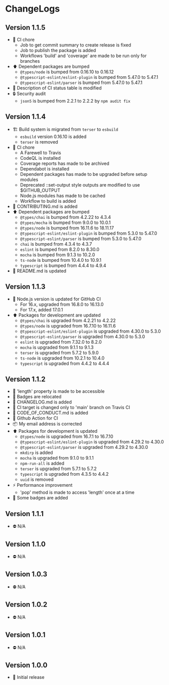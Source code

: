 # ChangeLogs

## Version 1.1.5

- :green_heart: CI chore
  - Job to get commit summary to create release is fixed
  - Job to publish the package is added
  - Workflows 'build' and 'coverage' are made to be run only for branches
- :arrow_up: Dependent packages are bumped
  - `@types/node` is bumped from 0.16.10 to 0.16.12
  - `@typescript-eslint/eslint-plugin` is bumped from 5.47.0 to 5.47.1
  - `@typescript-eslint/parser` is bumped from 5.47.0 to 5.47.1
- :memo: Description of CI status table is modified
- :lock: Security audit
  - `json5` is bumped from 2.2.1 to 2.2.2 by `npm audit fix`

## Version 1.1.4

- :building_construction: Build system is migrated from `terser` to `esbuild`
  - `esbuild` version 0.16.10 is added
  - `terser` is removed
- :green_heart: CI chore
  - A Farewell to Travis
  - CodeQL is installed
  - Coverage reports has made to be archived
  - Dependabot is installed
  - Dependent packages has made to be upgraded before setup modules
  - Deprecated ::set-output style outputs are modified to use $GITHUB_OUTPUT
  - Node.js modules has made to be cached
  - Workflow to build is added
- :memo: CONTRIBUTING.md is added
- :arrow_up: Dependent packages are bumped
  - `@types/chai` is bumped from 4.2.22 to 4.3.4
  - `@types/mocha` is bumped from 9.0.0 to 10.0.1
  - `@types/node` is bumped from 16.11.6 to 18.11.17
  - `@typescript-eslint/eslint-plugin` is bumped from 5.3.0 to 5.47.0
  - `@typescript-eslint/parser` is bumped from 5.3.0 to 5.47.0
  - `chai` is bumped from 4.3.4 to 4.3.7
  - `eslint` is bumped from 8.2.0 to 8.30.0
  - `mocha` is bumped from 9.1.3 to 10.2.0
  - `ts-node` is bumped from 10.4.0 to 10.9.1
  - `typescript` is bumped from 4.4.4 to 4.9.4
- :memo: README.md is updated

## Version 1.1.3

- :green_heart: Node.js version is updated for GitHub CI
  - For 16.x, upgraded from 16.8.0 to 16.13.0
  - For 17.x, added 17.0.1
- :arrow_up: Packages for development are updated
  - `@types/chai` is upgraded from 4.2.21 to 4.2.22
  - `@types/node` is upgraded from 16.7.10 to 16.11.6
  - `@typescript-eslint/eslint-plugin` is upgraded from 4.30.0 to 5.3.0
  - `@typescript-eslint/parser` is upgraded from 4.30.0 to 5.3.0
  - `eslint` is upgraded from 7.32.0 to 8.2.0
  - `mocha` is upgraded from 9.1.1 to 9.1.3
  - `terser` is upgraded from 5.7.2 to 5.9.0
  - `ts-node` is upgraded from 10.2.1 to 10.4.0
  - `typescript` is upgraded from 4.4.2 to 4.4.4

## Version 1.1.2

- :art: 'length' property is made to be accessible
- :memo: Badges are relocated
- :memo: CHANGELOG.md is added
- :green_heart: CI target is changed only to 'main' branch on Travis CI
- :memo: CODE_OF_CONDUCT.md is added
- :green_heart: Github Action for CI
- :package: My email address is corrected
- :arrow_up: Packages for development is updated
  - `@types/node` is upgraded from 16.7.1 to 16.7.10
  - `@typescript-eslint/eslint-plugin` is upgraded from 4.29.2 to 4.30.0
  - `@typescript-eslint/parser` is upgraded from 4.29.2 to 4.30.0
  - `mkdirp` is added
  - `mocha` is upgraded from 9.1.0 to 9.1.1
  - `npm-run-all` is added
  - `terser` is upgraded from 5.7.1 to 5.7.2
  - `typescript` is upgraded from 4.3.5 to 4.4.2
  - `uuid` is removed
- :zap: Performance improvement
  - 'pop' method is made to access 'length' once at a time
- :memo: Some badges are added

## Version 1.1.1

- :no_entry: N/A

## Version 1.1.0

- :no_entry: N/A

## Version 1.0.3

- :no_entry: N/A

## Version 1.0.2

- :no_entry: N/A

## Version 1.0.1

- :no_entry: N/A

## Version 1.0.0

- :tada: Initial release
